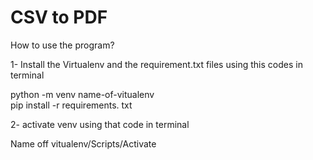 # CSV to PDF
How to use the program?

1- Install the Virtualenv and the requirement.txt files using this codes in terminal

python -m venv name-of-vitualenv
<br/>
pip install -r requirements. txt

2- activate venv using that code in terminal

Name off vitualenv/Scripts/Activate

